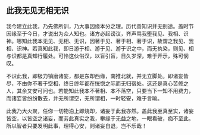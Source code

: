 ##  此我无见无相无识

我今建立此我，乃先佛所训，乃大事因缘本分之理。历代善知识并无别途。盖时节因缘至于今日，才说出为众人知也。诸方必起谤议，齐声骂我堕我见、我相、识神。哪知此我本无见、无相、无识，因著于见、著于相、著于识，故谓之我见、我相、识神。若真知此我，即日游于相、游于见、游于识之中，而无执染，则见、相与识都是真知行履处。可怜这伙俗汉，以盲引盲，日久岁深，难于开示，殊可悯叹。

不识此我，即极力销磨诸妄，都是东却西缘，南推北就，并无立脚处。即诸妄皆尽，不由你不著于空相，终日终年都在恍惚之际而无归宿处。这还是真心苦修之人，其余又安可问也。若能知此我本不著相、本不落空，只要当下一知不用费力，而诸妄皆纷纷散去，并无所谓空，无所谓相，一时轻安，难于言喻。

此我乃大火聚，任你一切物泊上即烧却，诸妄于此我亦然。盖此我至真至实，诸妄皆空，以皆空之诸妄，而劳此真实之我，攀缘于无益之地，一眼看破，痴不至此。所以智者只要发明此事，理得心安，则诸妄自退，岂不乐哉！
